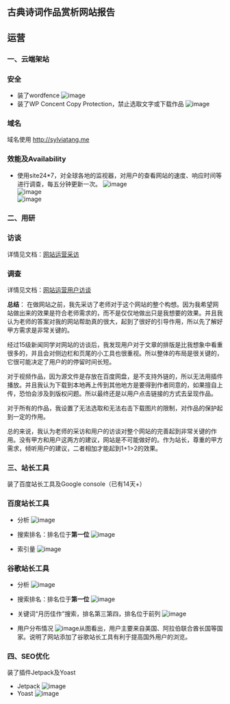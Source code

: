 ## 古典诗词作品赏析网站报告

## 运营

### 一、云端架站
### 安全
- 装了wordfence
![image](http://sylviatang.me/wp-content/uploads/2018/07/wordfence.png)
- 装了WP Concent Copy Protection，禁止选取文字或下载作品
![image](http://sylviatang.me/wp-content/uploads/2018/07/wpprotection.png)
### 域名
域名使用  http://sylviatang.me

### 效能及Availability
- 使用site24*7，对全球各地的监视器，对用户的查看网站的速度、响应时间等进行调查，每五分钟更新一次。
![image](http://sylviatang.me/wp-content/uploads/2018/07/site1.png)
</br>![image](http://sylviatang.me/wp-content/uploads/2018/07/监控器.png)</br>![image](http://sylviatang.me/wp-content/uploads/2018/07/site2.png)

### 二、用研
### 访谈
详情见文档：[网站运营采访](网站运营采访.md)
### 调查
详情见文档：[网站运营用户访谈](网站运营用户访谈.md)

**总结**：
在做网站之前，我先采访了老师对于这个网站的整个构想。因为我希望网站做出来的效果是符合老师需求的，而不是仅仅地做出只是我想要的效果。并且我认为老师的答案对我的网站帮助真的很大，起到了很好的引导作用，所以先了解好甲方需求是非常关键的。</br>

经过15级新闻同学对网站的访谈后，我发现用户对于文章的排版是比我想象中看重很多的，并且会对侧边栏和页尾的小工具也很重视。所以整体的布局是很关键的，它很可能决定了用户的的停留时间长短。</br>

对于视频作品，因为源文件是存放在百度网盘，是不支持外链的，所以无法用插件播放。并且我认为下载到本地再上传到其他地方是要得到作者同意的，如果擅自上传，恐怕会涉及到版权问题。所以最终还是以用户点击链接的方式去呈现作品。</br>

对于所有的作品，我设置了无法选取和无法右击下载图片的限制，对作品的保护起到一定的作用。</br>

总的来说，我认为老师的采访和用户的访谈对整个网站的完善起到非常关键的作用。没有甲方和用户这两方的建议，网站是不可能做好的。作为站长，尊重的甲方需求，倾听用户的建议，二者相加才能起到1+1>2的效果。
### 三、站长工具
装了百度站长工具及Google console（已有14天+）
### 百度站长工具
- 分析
![image](http://sylviatang.me/wp-content/uploads/2018/07/百度站长.png)

- 搜索排名：排名位于**第一位**
![image](http://sylviatang.me/wp-content/uploads/2018/07/百度排名情况.png)

- 索引量
![image](http://sylviatang.me/wp-content/uploads/2018/07/百度索引量.png)


### 谷歌站长工具
- 分析
![image](http://sylviatang.me/wp-content/uploads/2018/07/谷歌3.png)

- 搜索排名：排名位于**第一位**
![image](http://sylviatang.me/wp-content/uploads/2018/07/谷歌排名情况.png)

- 关键词“月历佳作”搜索，排名第三第四，排名位于前列
![image](http://sylviatang.me/wp-content/uploads/2018/07/关键词月历佳作搜索.png)

- 用户分布情况
![image](http://sylviatang.me/wp-content/uploads/2018/07/谷歌点击用户国籍.png)从图看出，用户主要来自美国、阿拉伯联合酋长国等国家。说明了网站添加了谷歌站长工具有利于提高国外用户的浏览。

### 四、SEO优化
装了插件Jetpack及Yoast
- Jetpack
![image](http://sylviatang.me/wp-content/uploads/2018/07/JETPACK-1.png)
- Yoast
![image](http://sylviatang.me/wp-content/uploads/2018/07/YOAST-1.png)
